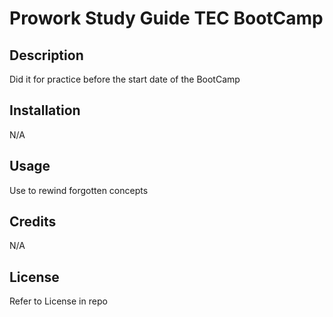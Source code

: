 # Prowork Study Guide TEC BootCamp

## Description

Did it for practice before the start date of the BootCamp

## Installation

N/A

## Usage

Use to rewind forgotten concepts

## Credits

N/A

## License

Refer to License in repo


